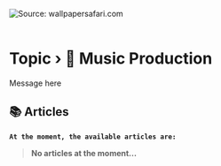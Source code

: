 <img alt="Source: wallpapersafari.com" src="https://external-content.duckduckgo.com/iu/?u=https%3A%2F%2Fcdn.wallpapersafari.com%2F12%2F55%2FFPmDEq.jpg&f=1&nofb=1&ipt=39aec3682f043067e1ae060d119bae7208afe6cbf8124d2ed69b5d2e70a98658&ipo=images" /><br><br>

# <b>Topic › 🎹 Music Production</b>

Message here

## 📚 Articles

<b>

```
At the moment, the available articles are:
```

> No articles at the moment...

</b>
